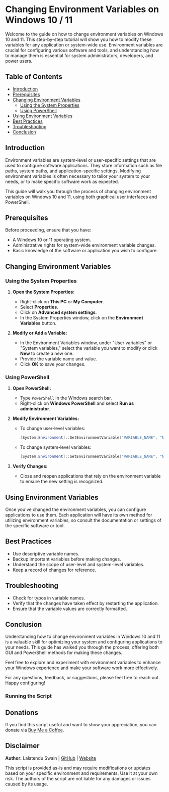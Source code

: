 # Changing Environment Variables on Windows 10 / 11

Welcome to the guide on how to change environment variables on Windows 10 and 11. This step-by-step tutorial will show you how to modify these variables for any application or system-wide use. Environment variables are crucial for configuring various software and tools, and understanding how to manage them is essential for system administrators, developers, and power users.

## Table of Contents

- [Introduction](#introduction)
- [Prerequisites](#prerequisites)
- [Changing Environment Variables](#changing-environment-variables)
  - [Using the System Properties](#using-the-system-properties)
  - [Using PowerShell](#using-powershell)
- [Using Environment Variables](#using-environment-variables)
- [Best Practices](#best-practices)
- [Troubleshooting](#troubleshooting)
- [Conclusion](#conclusion)

## Introduction

Environment variables are system-level or user-specific settings that are used to configure software applications. They store information such as file paths, system paths, and application-specific settings. Modifying environment variables is often necessary to tailor your system to your needs, or to make specific software work as expected.

This guide will walk you through the process of changing environment variables on Windows 10 and 11, using both graphical user interfaces and PowerShell.

## Prerequisites

Before proceeding, ensure that you have:

- A Windows 10 or 11 operating system.
- Administrative rights for system-wide environment variable changes.
- Basic knowledge of the software or application you wish to configure.

## Changing Environment Variables

### Using the System Properties

1. **Open the System Properties:**
   - Right-click on **This PC** or **My Computer**.
   - Select **Properties**.
   - Click on **Advanced system settings**.
   - In the System Properties window, click on the **Environment Variables** button.

2. **Modify or Add a Variable:**
   - In the Environment Variables window, under "User variables" or "System variables," select the variable you want to modify or click **New** to create a new one.
   - Provide the variable name and value.
   - Click **OK** to save your changes.

### Using PowerShell

1. **Open PowerShell:**
   - Type `PowerShell` in the Windows search bar.
   - Right-click on **Windows PowerShell** and select **Run as administrator**.

2. **Modify Environment Variables:**
   - To change user-level variables:
     ```powershell
     [System.Environment]::SetEnvironmentVariable("VARIABLE_NAME", "NEW_VALUE", "User")
     ```

   - To change system-level variables:
     ```powershell
     [System.Environment]::SetEnvironmentVariable("VARIABLE_NAME", "NEW_VALUE", "Machine")
     ```

3. **Verify Changes:**
   - Close and reopen applications that rely on the environment variable to ensure the new setting is recognized.

## Using Environment Variables

Once you've changed the environment variables, you can configure applications to use them. Each application will have its own method for utilizing environment variables, so consult the documentation or settings of the specific software or tool.

## Best Practices

- Use descriptive variable names.
- Backup important variables before making changes.
- Understand the scope of user-level and system-level variables.
- Keep a record of changes for reference.

## Troubleshooting

- Check for typos in variable names.
- Verify that the changes have taken effect by restarting the application.
- Ensure that the variable values are correctly formatted.

## Conclusion

Understanding how to change environment variables in Windows 10 and 11 is a valuable skill for optimizing your system and configuring applications to your needs. This guide has walked you through the process, offering both GUI and PowerShell methods for making these changes.

Feel free to explore and experiment with environment variables to enhance your Windows experience and make your software work more effectively.

For any questions, feedback, or suggestions, please feel free to reach out. Happy configuring!

### Running the Script

## Donations

If you find this script useful and want to show your appreciation, you can donate via [Buy Me a Coffee](https://www.buymeacoffee.com/lalatendu.swain).

## Disclaimer

**Author:** Lalatendu Swain | [GitHub](https://github.com/Lalatenduswain) | [Website](https://blog.lalatendu.info/)

This script is provided as-is and may require modifications or updates based on your specific environment and requirements. Use it at your own risk. The authors of the script are not liable for any damages or issues caused by its usage.
